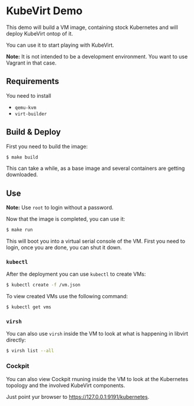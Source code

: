 # KubeVirt Demo

This demo will build a VM image, containing stock Kubernetes and
will deploy KubeVirt ontop of it.

You can use it to start playing with KubeVirt.

**Note:** It is not intended to be a development environment. You want
to use Vagrant in that case.


## Requirements

You need to install

- `qemu-kvm`
- `virt-builder`


## Build & Deploy

First you need to build the image:

```bash
$ make build
```

This can take a while, as a base image and several containers are getting
downloaded.



## Use

**Note:** Use `root` to login without a password.

Now that the image is completed, you can use it:

```bash
$ make run
```

This will boot you into a virtual serial console of the VM.
First you need to login, once you are done, you can shut it down.


### `kubectl`

After the deployment you can use `kubectl` to create VMs:

```bash
$ kubectl create -f /vm.json
```

To view created VMs use the following command:

```bash
$ kubectl get vms
```


### `virsh`

You can also use `virsh` inside the VM to look at what is
happening in libvirt directly:

```bash
$ virsh list --all
```


### Cockpit

You can also view Cockpit rnuning inside the VM to look at the
Kubernetes topology and the involved KubeVirt components.

Just point yur browser to <https://127.0.0.1:9191/kubernetes>.
